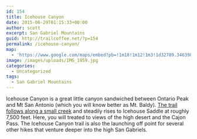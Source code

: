 ```yaml
---
id: 154
title: Icehouse Canyon
date: 2015-06-29T01:15:33+00:00
author: scott
excerpt: San Gabriel Mountains
guid: http://trailcoffee.net/?p=154
permalink: /icehouse-canyon/
map:
  - 'https://www.google.com/maps/embed?pb=!1m18!1m12!1m3!1d32789.346398572416!2d-117.65339984810386!3d34.25055205430461!2m3!1f0!2f0!3f0!3m2!1i1024!2i768!4f13.1!3m3!1m2!1s0x80c33950e9d99f0d%3A0xb70197d1a643a1f6!2sIcehouse+Canyon+Trailhead!5e1!3m2!1sen!2sus!4v1488760145901'
image: /images/uploads/IMG_1959.jpg
categories:
  - Uncategorized
tags:
  - San Gabriel Mountains
---
```

Icehouse Canyon is a great little canyon sandwiched between Ontario Peak and Mt San Antonio (which you will know better as Mt. Baldy). <a href="http://www.modernhiker.com/2007/04/19/hiking-icehouse-canyon/">The trail follows along a small creek</a> and steadily rises to Icehouse Saddle at roughly 7,500 feet. Here, you will treated to views of the high desert and the Cajon Pass. The Icehouse Canyon trail is also the launching off point for several other hikes that venture deeper into the high San Gabriels.

